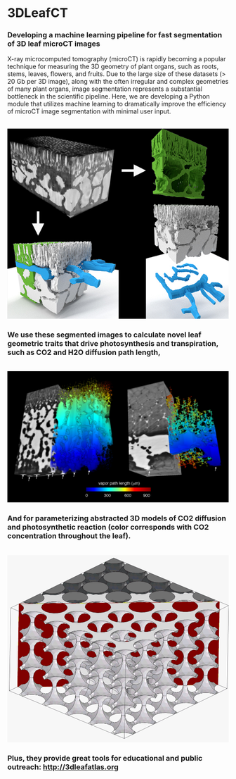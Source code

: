 # 3DLeafCT
### Developing a machine learning pipeline for fast segmentation of 3D leaf microCT images

X-ray microcomputed tomography (microCT) is rapidly becoming a popular technique for measuring the 3D geometry of plant organs, such as roots, stems, leaves, flowers, and fruits. Due to the large size of these datasets (> 20 Gb per 3D image), along with the often irregular and complex geometries of many plant organs, image segmentation represents a substantial bottleneck in the scientific pipeline. Here, we are developing a Python module that utilizes machine learning to dramatically improve the efficiency of microCT image segmentation with minimal user input.

<br> ![Alt text](imgs_readme/Nymphaea_Peelback_Panel.jpg?raw=true "Nymphaea Peelback Panel") <br>

### We use these segmented images to calculate novel leaf geometric traits that drive photosynthesis and transpiration, such as CO2 and H2O diffusion path length,

<br> ![Alt text](imgs_readme/3DRendering_Tortuosity.jpg?raw=true "3D Rendering Tortuosity") <br>

### And for parameterizing abstracted 3D models of CO2 diffusion and photosynthetic reaction (color corresponds with CO2 concentration throughout the leaf).<br>

<br> ![Alt text](imgs_readme/CO2_Simulation.gif?raw=true "CO2 Simulation") <br>

### Plus, they provide great tools for educational and public outreach: http://3dleafatlas.org

